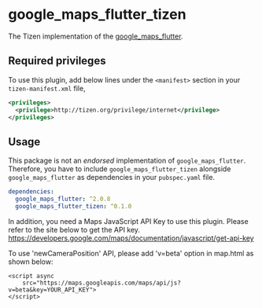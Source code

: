# google_maps_flutter_tizen

The Tizen implementation of the [google_maps_flutter](https://pub.dev/packages/google_maps_flutter).

## Required privileges

To use this plugin, add below lines under the `<manifest>` section in your `tizen-manifest.xml` file,

```xml
<privileges>
  <privilege>http://tizen.org/privilege/internet</privilege>
</privileges>
```

## Usage

This package is not an _endorsed_ implementation of `google_maps_flutter`. Therefore, you have to include `google_maps_flutter_tizen` alongside `google_maps_flutter` as dependencies in your `pubspec.yaml` file.

```yaml
dependencies:
  google_maps_flutter: ^2.0.8
  google_maps_flutter_tizen: ^0.1.0
```

In addition, you need a Maps JavaScript API Key to use this plugin. Please refer to the site below to get the API key.  
<https://developers.google.com/maps/documentation/javascript/get-api-key>

To use 'newCameraPosition' API, please add 'v=beta' option in map.html as shown below:
```
<script async
    src="https://maps.googleapis.com/maps/api/js?v=beta&key=YOUR_API_KEY">
</script>
```
